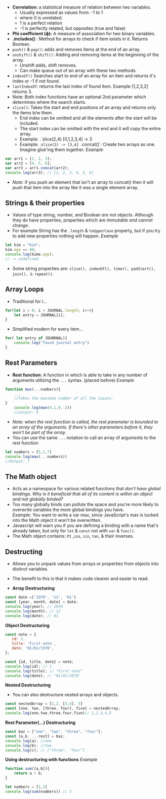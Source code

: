 - **Correlation:** a statistical measure of relation between two variables.
	- Usually expressed as values from: -1 to 1
	- where 0 is unrelated. 
	- 1 is a perfect relation 
	- -1 is perfectly related, but opposites (true and false)
-  **Phi coefficient (ϕ):** A measure of association for two binary variables.
- **.includes()** : Method for arrays to check if item exists in it. Returns Boolean.
- `push()` & `pop()`: adds and removes items at the end of an array.
- `unshift()` & `shift()`: Adding and removing items at the beginning of the array. 
	- Unshift adds, shift removes. 
	- Can make queue out of an array with these two methods. 
- `indexOf()` Searches start to end of an array for an item and returns it's index or -1 if not found. 
- `lastIndexOf`: returns the last index of found item. Example [1,2,3,2] returns 3.
- Note: Both index functions have an optional 2nd parameter which determines where the search starts.
- `slice()`: Takes the start and end positions of an array and returns only the items b/w them. 
	- End index can be omitted and all the elements after the start will be included. 
	- The start index can be omitted with the end and it will copy the entire array. 
	- Example: .`slice(2,4) [0,1,2,3,4] -> 3
	- Example: .`slice(2) -> [3,4]
`.concat()`: Create two arrays as one. Imagine glue'ing them together.
*Example*
```javascript 
var arr1 = [1, 2, 3]; 
var arr2 = [4, 5, 6]; 
var arr3 = arr1.concat(arr2); 
console.log(arr3); // [1, 2, 3, 4, 5, 6]
```
- *Note:* if you push an element that isn't an array to concat() then it will push that item into the array like it was a single element array. 

## Strings & their properties

- Values of type string, number, and Boolean _are not objects_. Although they do have properties, properties which are _immutable and cannot change_.
- For example String has the `.length` & `toUpperCase` property, but if you try to add new properties nothing will happen.
_Example_
```javascript 
let kim = "Kim";  
kim.age == 88; 
console.log(kime.age); 
// -> undefined
```

- Some string properties are: `slice(), indexOf(), time(), padStart(), join(), & repeat()`.

## Array Loops 
- Traditional for i...
```javascript
for(let i = 0; i < JOURNAL.length; i++){
	let entry = JOURNAL[i];
}
```
- Simplified modern for every item...
```javascript
for( let entry of JOUNRNAL){
	console.log("found journal entry")
}
```

## Rest Parameters 
- **Rest function**: A function in which is able to take in any number of arguments utilizing the `...` syntax. (placed before)
*Example*
```javascript 
function max(...numbers){
	... 
	//Takes the maximum number of all the inputs. 
}
	console.log(max(4,1,9,-2))
	//output: 9
```
- *Note: when the rest function is called, the rest parameter is bounded to an array of the arguments. If there's other parameters before it, they won't be part of the array.*
- You can use the same `...` notation to call an array of arguments to the rest function
```javascript
let numbers = [5,1,7]
console.log(max(...numbers))
//Output: 7 
```

## The Math object 
- Acts as a namespace for various related functions that *don't have global bindings*. 
*Why is it beneficial that all of its content is within an object and not globally binded?*
- Too many globally binds can *pollute* the space and you're more likely to overwrite variables the more global bindings you have.  
*Example*: You want to write a var max, since JavaScript's max is tucked into the Math object it won't be overwritten.
- Javascript will warn you if you are defining a binding with a name that's already taken, but only for `let` & `const` not with `var` & `func()`. 
- The Math object contains: `PI` ,`cos`, `sin`, `tan`, & their inverses. 

## Destructing 
- Allows you to unpack values from arrays or properties from objects into distinct variables. 
- The benefit to this is that it makes code cleaner and easier to read. 

- **Array Destructuring**
```javascript
const date =['1970', '12', '01']
const [year, month, date] = date; 
console.log(year); // 1970
console.log(month); // 12
console.log(date); // 01
``` 

 **Object Destructuring** 
 ```javascript
const note = {
	id: 1, 
	title: 'First note',
	date: '01/01/1970',
}; 

const {id, title, date} = note; 
console.log(id); // 1
console.log(title); // "First note"
console.log(date); // "01/01/1970"
```

**Nested Destructuring**
- You can also destructure nested arrays and objects. 
```javascript 
const nestedArray = [1,2, [3,4], 5]
const [one, two, [three, four], five] = nestedArray;
console.log(one,two,three,four,five)// 1,2,3,4,5
```

**Rest Parameter(...) Destructuring**
```javascript 
const baz = ["one", "two", "three", "four"]; 
const [a,b, ...rest] = baz; 
console.log(a); //one
console.log(b); //two
console.log(c); // ["three", "four"]
```

**Using destructuring with functions**
*Example*
```javascript 
function sum([a,b]){
	return a + b; 
}

let numbers = [1,2]
console.log(sum(numbers)) // 3
```
